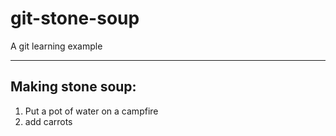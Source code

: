 # git-stone-soup
A git learning example

- - -

## Making stone soup:

1. Put a pot of water on a campfire
2. add carrots
